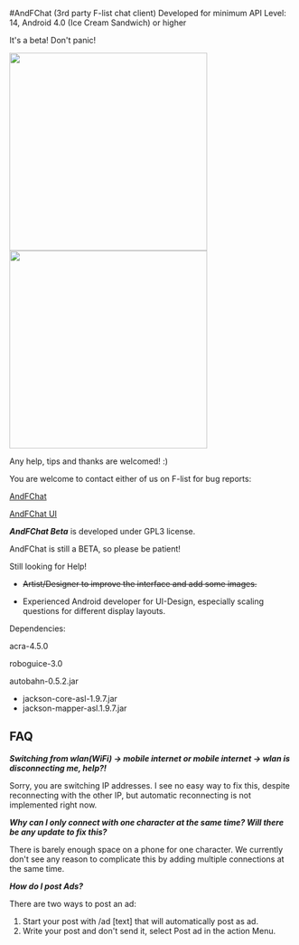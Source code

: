 #AndFChat (3rd party F-list chat client)
Developed for minimum API Level: 14, Android 4.0 (Ice Cream Sandwich) or higher

It's a beta! Don't panic!

<img src="http://i.imgur.com/1YuQBME.png" width="350"> <img src="http://i.imgur.com/hjG7grv.png" width="350">

Any help, tips and thanks are welcomed! :)

You are welcome to contact either of us on F-list for bug reports:

[AndFChat](https://www.f-list.net/c/AndFChat/)

[AndFChat UI](https://www.f-list.net/c/andfchat%20ui)



***AndFChat Beta*** is developed under GPL3 license.

AndFChat is still a BETA, so please be patient!

Still looking for Help!

* ~~Artist/Designer to improve the interface and add some images.~~

* Experienced Android developer for UI-Design, especially scaling questions for different display layouts.

Dependencies:

acra-4.5.0

roboguice-3.0

autobahn-0.5.2.jar
- jackson-core-asl-1.9.7.jar
- jackson-mapper-asl.1.9.7.jar

## FAQ
***Switching from wlan(WiFi) -> mobile internet or mobile internet -> wlan is disconnecting me, help?!***

Sorry, you are switching IP addresses. I see no easy way to fix this, despite reconnecting with the other IP, but automatic reconnecting is not implemented right now. 

***Why can I only connect with one character at the same time? Will there be any update to fix this?***

There is barely enough space on a phone for one character. We currently don't see any reason to complicate this by adding multiple connections at the same time. 

***How do I post Ads?***

There are two ways to post an ad: 
1. Start your post with /ad [text] that will automatically post as ad. 
2. Write your post and don't send it, select Post ad in the action Menu.
